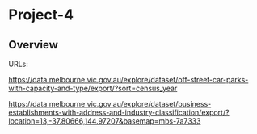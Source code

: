 # Project-4

## Overview

 URLs:

 https://data.melbourne.vic.gov.au/explore/dataset/off-street-car-parks-with-capacity-and-type/export/?sort=census_year  

https://data.melbourne.vic.gov.au/explore/dataset/business-establishments-with-address-and-industry-classification/export/?location=13,-37.80666,144.97207&basemap=mbs-7a7333  
